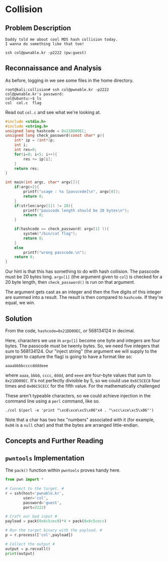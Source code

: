 # Collision #

## Problem Description ##

```
Daddy told me about cool MD5 hash collision today.
I wanna do something like that too!

ssh col@pwnable.kr -p2222 (pw:guest)
```

## Reconnaissance and Analysis ##

As before, logging in we see some files in the home directory.

```
root@kali:collision# ssh col@pwnable.kr -p2222
col@pwnable.kr's password: 
col@ubuntu:~$ ls
col  col.c  flag
```

Read out `col.c` and see what we're looking at.

```c
#include <stdio.h>
#include <string.h>
unsigned long hashcode = 0x21DD09EC;
unsigned long check_password(const char* p){
	int* ip = (int*)p;
	int i;
	int res=0;
	for(i=0; i<5; i++){
		res += ip[i];
	}
	return res;
}

int main(int argc, char* argv[]){
	if(argc<2){
		printf("usage : %s [passcode]\n", argv[0]);
		return 0;
	}
	if(strlen(argv[1]) != 20){
		printf("passcode length should be 20 bytes\n");
		return 0;
	}

	if(hashcode == check_password( argv[1] )){
		system("/bin/cat flag");
		return 0;
	}
	else
		printf("wrong passcode.\n");
	return 0;
}
```

Our hint is that this has something to do with hash collision. The passcode must be 20 bytes long. `argv[1]` (the argument given to `col`) is checked for a 20 byte length, then `check_password()` is run on that argument.

The argument gets cast as an integer and then the five digits of this integer are summed into a result. The result is then compared to `hashcode`. If they're equal, we win.

## Solution ##

From the code, `hashcode=0x21DD09EC`, or 568134124 in decimal.

Here, characters we use in `argv[1]` become one byte and integers are four bytes. The passcode must be twenty bytes. So, we need five integers that sum to 568134124. Our "inject string" (the argument we will supply to the program to capture the flag) is going to have a format like so:

```
aaaabbbbccccddddeee
```

where `aaaa`, `bbbb`, `cccc`, `dddd`, and `eeee` are four-byte values that sum to `0x21DD09EC`. It's not perfectly divisible by 5, so we could use `0x6C5CEC8` four times and `0x06C5CECC` for the fifth value. For the mathematically challenged 

These aren't typeable characters, so we could achieve injection in the command line using a `perl` command, like so.

`./col $(perl -e 'print "\xc8\xce\xc5\x06"x4 . "\xcc\xce\xc5\x06"')`

Note that a char has two hex "numbers" associated with it (for example, `0x00` is a `null` char) and that the bytes are arranged little-endian. 

## Concepts and Further Reading ##

## `pwntools` Implementation ##

The `pack()` function within `pwntools` proves handy here.

```python
from pwn import *

# Connect to the target. #
r = ssh(host='pwnable.kr',
        user='col',
        password='guest',
        port=2222)

# Craft our bad input #
payload = pack(0x6c5cec8)*4 + pack(0x6c5cecc)

# Run the target binary with the payload. #
p = r.process(['col',payload])

# Collect the output #
output = p.recvall()
print(output)
```